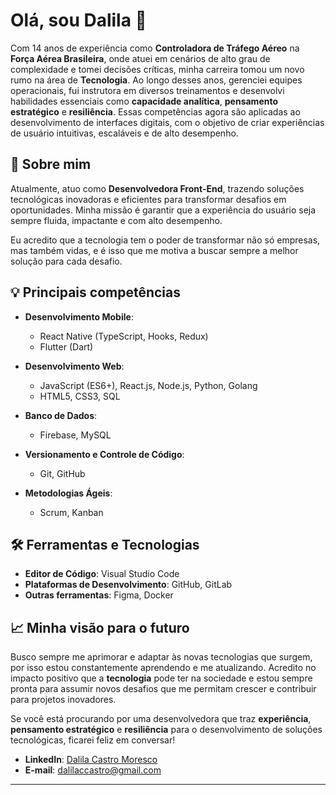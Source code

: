 # Olá, sou Dalila 👋

Com 14 anos de experiência como **Controladora de Tráfego Aéreo** na **Força Aérea Brasileira**, onde atuei em cenários de alto grau de complexidade e tomei decisões críticas, minha carreira tomou um novo rumo na área de **Tecnologia**. Ao longo desses anos, gerenciei equipes operacionais, fui instrutora em diversos treinamentos e desenvolvi habilidades essenciais como **capacidade analítica**, **pensamento estratégico** e **resiliência**. Essas competências agora são aplicadas ao desenvolvimento de interfaces digitais, com o objetivo de criar experiências de usuário intuitivas, escaláveis e de alto desempenho.

## 🚀 Sobre mim
Atualmente, atuo como **Desenvolvedora Front-End**, trazendo soluções tecnológicas inovadoras e eficientes para transformar desafios em oportunidades. Minha missão é garantir que a experiência do usuário seja sempre fluida, impactante e com alto desempenho.

Eu acredito que a tecnologia tem o poder de transformar não só empresas, mas também vidas, e é isso que me motiva a buscar sempre a melhor solução para cada desafio.

## 💡 Principais competências

- **Desenvolvimento Mobile**:  
  - React Native (TypeScript, Hooks, Redux)  
  - Flutter (Dart)  
  
- **Desenvolvimento Web**:  
  - JavaScript (ES6+), React.js, Node.js, Python, Golang  
  - HTML5, CSS3, SQL  
  
- **Banco de Dados**:  
  - Firebase, MySQL  
  
- **Versionamento e Controle de Código**:  
  - Git, GitHub  
  
- **Metodologias Ágeis**:  
  - Scrum, Kanban

## 🛠️ Ferramentas e Tecnologias

- **Editor de Código**: Visual Studio Code
- **Plataformas de Desenvolvimento**: GitHub, GitLab  
- **Outras ferramentas**: Figma, Docker

## 📈 Minha visão para o futuro

Busco sempre me aprimorar e adaptar às novas tecnologias que surgem, por isso estou constantemente aprendendo e me atualizando. Acredito no impacto positivo que a **tecnologia** pode ter na sociedade e estou sempre pronta para assumir novos desafios que me permitam crescer e contribuir para projetos inovadores.

Se você está procurando por uma desenvolvedora que traz **experiência**, **pensamento estratégico** e **resiliência** para o desenvolvimento de soluções tecnológicas, ficarei feliz em conversar!

- **LinkedIn**: [Dalila Castro Moresco](https://www.linkedin.com/in/dalila-castro-moresco/)
- **E-mail**: dalilaccastro@gmail.com  

---
